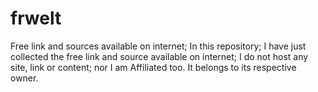 # frwelt
Free link and sources available on internet; In this repository; I have just collected the free link and source available on internet; I do not host any site, link or content; nor I am Affiliated too. It belongs to its respective owner.
